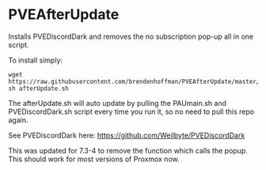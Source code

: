 # PVEAfterUpdate
Installs PVEDiscordDark and removes the no subscription pop-up all in one script.

To install simply:
```
wget https://raw.githubusercontent.com/brendenhoffman/PVEAfterUpdate/master/afterUpdate.sh
sh afterUpdate.sh
```
The afterUpdate.sh will auto update by pulling the PAUmain.sh and PVEDiscordDark.sh script every time you run it, so no need to pull this repo again.

See PVEDiscordDark here: https://github.com/Weilbyte/PVEDiscordDark

This was updated for 7.3-4 to remove the function which calls the popup. This should work for most versions of Proxmox now.
